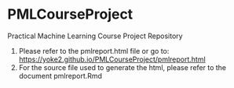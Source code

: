 PMLCourseProject
================

Practical Machine Learning Course Project Repository

1. Please refer to the pmlreport.html file or go to: https://yoke2.github.io/PMLCourseProject/pmlreport.html
2. For the source file used to generate the html, please refer to the document pmlreport.Rmd
